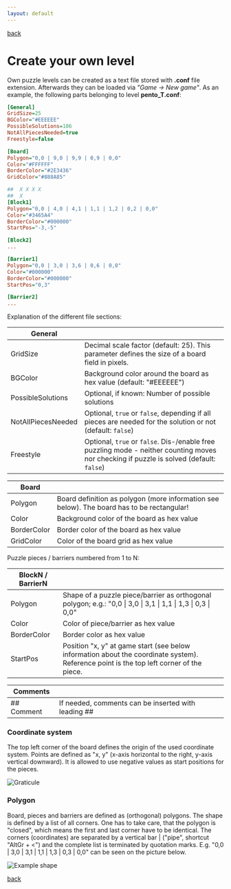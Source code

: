 ```yaml
---
layout: default
---
```


[back](./)
# [](#Create-your-own-level)Create your own level
Own puzzle levels can be created as a text file stored with **.conf** file extension. Afterwards they can be loaded via _"Game -> New game"_. As an example, the following parts belonging to level **pento_T.conf**:

```ini
[General]
GridSize=25
BGColor="#EEEEEE"
PossibleSolutions=106
NotAllPiecesNeeded=true
Freestyle=false

[Board]
Polygon="0,0 | 9,0 | 9,9 | 0,9 | 0,0"
Color="#FFFFFF"
BorderColor="#2E3436"
GridColor="#888A85"

##  X X X X
##  X
[Block1]
Polygon="0,0 | 4,0 | 4,1 | 1,1 | 1,2 | 0,2 | 0,0"
Color="#3465A4"
BorderColor="#000000"
StartPos="-3,-5"

[Block2]
...

[Barrier1]
Polygon="0,0 | 3,0 | 3,6 | 0,6 | 0,0"
Color="#000000"
BorderColor="#000000"
StartPos="0,3"

[Barrier2]
...
```

Explanation of the different file sections:

| General |   |
| --- | --- |
| GridSize | Decimal scale factor (default: 25). This parameter defines the size of a board field in pixels. |
| BGColor | Background color around the board as hex value (default: "#EEEEEE") |
| PossibleSolutions | Optional, if known: Number of possible solutions |
| NotAllPiecesNeeded | Optional, `true` or `false`, depending if all pieces are needed for the solution or not (default: `false`) |
| Freestyle | Optional, `true` or `false`. Dis-/enable free puzzling mode - neither counting moves nor checking if puzzle is solved (default: `false`) |

| Board |    |
| --- | --- |
| Polygon | Board definition as polygon (more information see below). The board has to be rectangular! |
| Color | Background color of the board as hex value |
| BorderColor | Border color of the board as hex value |
| GridColor | Color of the board grid as hex value |

Puzzle pieces / barriers numbered from  1 to N:

| BlockN / BarrierN |   |
| --- | --- |
| Polygon | Shape of a puzzle piece/barrier as orthogonal polygon; e.g.: "0,0 \| 3,0 \| 3,1 \| 1,1 \| 1,3 \| 0,3 \| 0,0" |
| Color | Color of piece/barrier as hex value |
| BorderColor | Border color as hex value |
| StartPos | Position "x, y" at game start (see below information about the coordinate system). Reference point is the top left corner of the piece. |

| Comments |   |
| --- | --- |
| \#\# Comment | If needed, comments can be inserted with leading \#\# |

### Coordinate system
The top left corner of the board defines the origin of the used coordinate system. Points are defined as "x, y" (x-axis horizontal to the right, y-axis vertical downward). It is allowed to use negative values as start positions for the pieces.

![Graticule](https://media-cdn.ubuntu-de.org/wiki/thumbnails/b/b5/b53e9caa9d43b1dda19d79f38df96c351abd7efdix100.png)

### Polygon
Board, pieces and barriers are defined as (orthogonal) polygons. The shape is defined by a list of all corners. One has to take care, that the polygon is "closed", which means the first and last corner have to be identical. The corners (coordinates) are separated by a vertical bar \| ("pipe", shortcut "AltGr + <") and the complete list is terminated by quotation marks. E.g. "0,0 \| 3,0 \| 3,1 \| 1,1 \| 1,3 \| 0,3 \| 0,0" can be seen on the picture below. 

![Example shape](https://media-cdn.ubuntu-de.org/wiki/thumbnails/f/fd/fde89b64c128973aa87d82f4caac30c514172eb3ix100.png)

[back](./)
